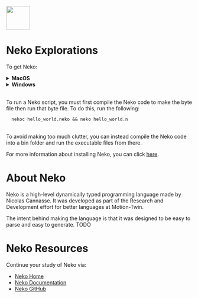 <img src="https://raw.githubusercontent.com/rtoal/ple/master/docs/resources/neko-logo-64.png" width="64" height="64">

# Neko Explorations

To get Neko:

<details><summary><b>MacOS</b></summary>
  
<br />In your terminal (Mac Terminal): <br />

```sh
  $ brew install neko --HEAD
```

 </details>
<details><summary><b>Windows</b></summary>
  
<br />In your terminal (PowerShell): <br />

```ps1
  choco install neko
```

</details>

<br/>To run a Neko script, you must first compile the Neko code to make the byte file then run that byte file. To do this, run the following:

```
  nekoc hello_world.neko && neko hello_world.n
```

<br/>To avoid making too much clutter, you can instead compile the Neko code into a bin folder and run the executable files from there.

For more information about installing Neko, you can click [here](https://nekovm.org/download/).

# About Neko

Neko is a high-level dynamically typed programming language made by Nicolas Cannasse. It was developed as part of the Research and Development effort for better languages at Motion-Twin.

The intent behind making the language is that it was designed to be easy to parse and easy to generate. TODO

# Neko Resources

Continue your study of Neko via:

- [Neko Home](https://nekovm.org/)
- [Neko Documentation](https://nekovm.org/doc/begin/)
- [Neko GitHub](https://github.com/HaxeFoundation/neko)
